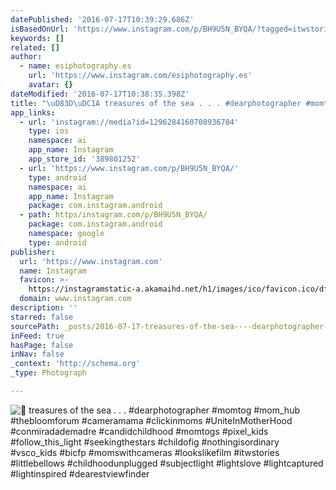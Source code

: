 ```yaml
---
datePublished: '2016-07-17T10:39:29.686Z'
isBasedOnUrl: 'https://www.instagram.com/p/BH9U5N_BYQA/?tagged=itwstories'
keywords: []
related: []
author:
  - name: esiphotography.es
    url: 'https://www.instagram.com/esiphotography.es'
    avatar: {}
dateModified: '2016-07-17T10:38:35.398Z'
title: "\uD83D\uDC1A treasures of the sea . . . #dearphotographer #momtog #mom_hub #thebloomforum #cameramama #clickinmoms #UniteInMotherHood #conmiradademadre #candidchildhood #momtogs #pixel_kids #follow_this_light #seekingthestars #childofig #nothingisordinary #vsco_kids #bicfp #momswithcameras #lookslikefilm #itwstories #littlebellows #childhoodunplugged #subjectlight #lightslove #lightcaptured #lightinspired #dearestviewfinder"
app_links:
  - url: 'instagram://media?id=1296284160708936704'
    type: ios
    namespace: ai
    app_name: Instagram
    app_store_id: '389801252'
  - url: 'https://www.instagram.com/p/BH9U5N_BYQA/'
    type: android
    namespace: ai
    app_name: Instagram
    package: com.instagram.android
  - path: https/instagram.com/p/BH9U5N_BYQA/
    package: com.instagram.android
    namespace: google
    type: android
publisher:
  url: 'https://www.instagram.com'
  name: Instagram
  favicon: >-
    https://instagramstatic-a.akamaihd.net/h1/images/ico/favicon.ico/dfa85bb1fd63.ico
  domain: www.instagram.com
description: ''
starred: false
sourcePath: _posts/2016-07-17-treasures-of-the-sea----dearphotographer-momtog-mom.md
inFeed: true
hasPage: false
inNav: false
_context: 'http://schema.org'
_type: Photograph

---
```

![ treasures of the sea . . . #dearphotographer #momtog #mom_hub #thebloomforum #cameramama #clickinmoms #UniteInMotherHood #conmiradademadre #candidchildhood #momtogs #pixel_kids #follow_this_light #seekingthestars #childofig #nothingisordinary #vsco_kids #bicfp #momswithcameras #lookslikefilm #itwstories #littlebellows #childhoodunplugged #subjectlight #lightslove #lightcaptured #lightinspired #dearestviewfinder](https://imgflo.herokuapp.com/graph/vahj1ThiexotieMo/629ecc066c19111cbc85230e5f47fa60/croprotate.jpg?cropheight=435&cropwidth=640&degrees=0&input=https%3A%2F%2Fscontent.cdninstagram.com%2Ft51.2885-15%2Fs640x640%2Fsh0.08%2Fe35%2F13741478_1810389035864854_218569635_n.jpg%3Fig_cache_key%3DMTI5NjI4NDE2MDcwODkzNjcwNA%253D%253D.2&x=0&y=103)